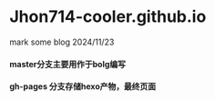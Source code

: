 # Jhon714-cooler.github.io
mark some blog 
2024/11/23  
#### master分支主要用作于bolg编写
#### gh-pages 分支存储hexo产物，最终页面
